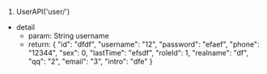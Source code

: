 1. UserAPI('user/')
- detail
    - param: String username
    - return: {
                  "id": "dfdf",
                  "username": "12",
                  "password": "efaef",
                  "phone": "12344",
                  "sex": 0,
                  "lastTime": "efsdf",
                  "roleId": 1,
                  "realname": "df",
                  "qq": "2",
                  "email": "3",
                  "intro": "dfe"
              }


